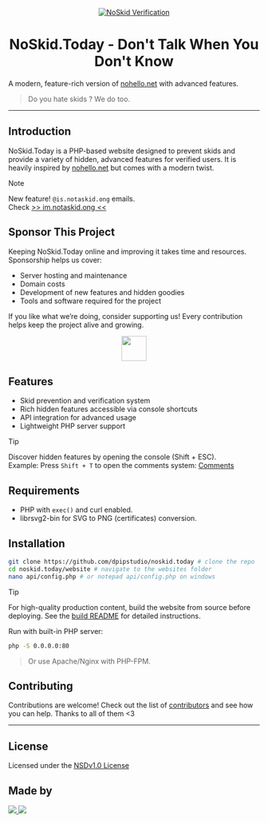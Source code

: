 <div align="center">

[![NoSkid Verification](https://noskid.today/badge/100x30/?repo=douxxtech/)](https://noskid.today)

# NoSkid.Today - Don't Talk When You Don't Know
</div>

A modern, feature-rich version of [nohello.net](https://nohello.net) with advanced features.
> Do you hate skids ? We do too.

---

## Introduction
NoSkid.Today is a PHP-based website designed to prevent skids and provide a variety of hidden, advanced features for verified users. It is heavily inspired by [nohello.net](https://nohello.net) but comes with a modern twist.

> [!NOTE]
> New feature!  `@is.notaskid.ong` emails.  
> Check [>> im.notaskid.ong <<](https://im.notaskid.ong)

## Sponsor This Project
Keeping NoSkid.Today online and improving it takes time and resources. Sponsorship helps us cover:  
- Server hosting and maintenance  
- Domain costs  
- Development of new features and hidden goodies  
- Tools and software required for the project  

If you like what we’re doing, consider supporting us! Every contribution helps keep the project alive and growing.  
<div align="center">
<a href="https://github.com/sponsors/dpipstudio"><img src="https://img.shields.io/badge/⭐-Sponsor-yellow?style=for-the-badge" height=50 /></a></div>




## Features
- Skid prevention and verification system
- Rich hidden features accessible via console shortcuts
- API integration for advanced usage
- Lightweight PHP server support

> [!TIP]
> Discover hidden features by opening the console (Shift + ESC).  
> Example: Press `Shift + T` to open the comments system: [Comments](https://noskid.today/#spawnCommentSystem)

## Requirements
- PHP with `exec()` and curl enabled.
- librsvg2-bin for SVG to PNG (certificates) conversion. 

## Installation

```bash
git clone https://github.com/dpipstudio/noskid.today # clone the repo
cd noskid.today/website # navigate to the websites folder
nano api/config.php # or notepad api/config.php on windows
```

> [!TIP]
> For high-quality production content, build the website from source before deploying. See the [build README](/build/readme.md) for detailed instructions.

Run with built-in PHP server:
```bash
php -S 0.0.0.0:80
```
> Or use Apache/Nginx with PHP-FPM.

## Contributing
Contributions are welcome! Check out the list of [contributors](https://github.com/dpipstudio/noskid.today/graphs/contributors) and see how you can help. Thanks to all of them <3

---

## License
Licensed under the [NSDv1.0 License](LICENSE)

## Made by
<a align="center" href="https://github.com/douxxtech" target="_blank">
<img src="https://madeby.douxx.tech"></img>
</a>

<a align="center" href="https://github.com/dpipstudio" target="_blank">
<img src="https://madeby.dpip.lol"></img>
</a>
